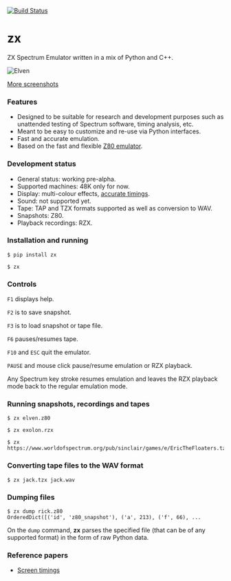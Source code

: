 [![Build Status](https://travis-ci.org/kosarev/zx.svg?branch=master)](https://travis-ci.org/kosarev/zx)

# zx
ZX Spectrum Emulator written in a mix of Python and C++.

![Elven](https://raw.githubusercontent.com/kosarev/zx/master/screenshots/elven.png "Elven Warrior")

[More screenshots](https://github.com/kosarev/zx/tree/master/screenshots)


### Features
* Designed to be suitable for research and development purposes
  such as unattended testing of Spectrum software, timing
  analysis, etc.
* Meant to be easy to customize and re-use via Python interfaces.
* Fast and accurate emulation.
* Based on the fast and flexible
  [Z80 emulator](https://github.com/kosarev/z80).


### Development status

* General status: working pre-alpha.
* Supported machines: 48K only for now.
* Display: multi-colour effects,
  [accurate timings](https://github.com/kosarev/zx/blob/master/test/screen_timing/SCREEN_TIMING.md).
* Sound: not supported yet.
* Tape: TAP and TZX formats supported as well as conversion to WAV.
* Snapshots: Z80.
* Playback recordings: RZX.


### Installation and running

```shell
$ pip install zx
```

```shell
$ zx
```


### Controls

`F1` displays help.

`F2` is to save snapshot.

`F3` is to load snapshot or tape file.

`F6` pauses/resumes tape.

`F10` and `ESC` quit the emulator.

`PAUSE` and mouse click pause/resume emulation or RZX playback.

Any Spectrum key stroke resumes emulation and leaves the RZX
playback mode back to the regular emulation mode.


### Running snapshots, recordings and tapes

```shell
$ zx elven.z80
```

```shell
$ zx exolon.rzx
```

```shell
$ zx https://www.worldofspectrum.org/pub/sinclair/games/e/EricTheFloaters.tzx.zip
```


### Converting tape files to the WAV format

```shell
$ zx jack.tzx jack.wav
```


### Dumping files

```shell
$ zx dump rick.z80
OrderedDict([('id', 'z80_snapshot'), ('a', 213), ('f', 66), ...
```

On the `dump` command, **zx** parses the specified file (that can
be of any supported format) in the form of raw Python data.


### Reference papers

* [Screen timings](https://github.com/kosarev/zx/blob/master/test/screen_timing/SCREEN_TIMING.md)
